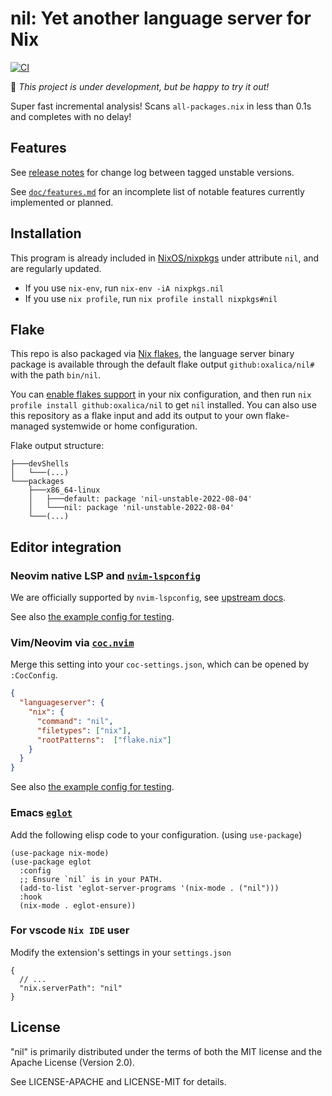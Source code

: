 # nil: Yet another language server for Nix

[![CI](https://github.com/oxalica/nil/actions/workflows/ci.yml/badge.svg)](https://github.com/oxalica/nil/actions/workflows/ci.yml)

🚧 *This project is under development, but be happy to try it out!*

Super fast incremental analysis! Scans `all-packages.nix` in less than 0.1s and completes with no delay!

## Features

See [release notes][releases] for change log between tagged unstable versions.

See [`doc/features.md`](doc/features.md) for an incomplete list of notable features currently
implemented or planned.

[releases]: https://github.com/oxalica/nil/releases

## Installation

This program is already included in [NixOS/nixpkgs][nixpkgs] under attribute `nil`,
and are regularly updated.

[nixpkgs]: https://github.com/NixOS/nixpkgs

- If you use `nix-env`, run `nix-env -iA nixpkgs.nil`
- If you use `nix profile`, run `nix profile install nixpkgs#nil`

## Flake

This repo is also packaged via [Nix flakes][nix-flakes], the language server binary package is
available through the default flake output `github:oxalica/nil#` with the path `bin/nil`.

You can [enable flakes support][nix-flakes-install] in your nix configuration, and then
run `nix profile install github:oxalica/nil` to get `nil` installed.
You can also use this repository as a flake input and add its output to your own flake-managed
systemwide or home configuration.

Flake output structure:
```
├───devShells
│   └───(...)
└───packages
    ├───x86_64-linux
    │   ├───default: package 'nil-unstable-2022-08-04'
    │   └───nil: package 'nil-unstable-2022-08-04'
    └───(...)
```

[nix-flakes]: https://nixos.wiki/wiki/Flakes
[nix-flakes-install]: https://nixos.wiki/wiki/Flakes#Installing_flakes

## Editor integration

### Neovim native LSP and [`nvim-lspconfig`]

[`nvim-lspconfig`]: https://github.com/neovim/nvim-lspconfig

We are officially supported by `nvim-lspconfig`, see [upstream docs](https://github.com/neovim/nvim-lspconfig/blob/0fafc3ef648bd612757630097c96b725a36a0476/doc/server_configurations.txt#nil_ls).

See also [the example config for testing](dev/neovim-lsp.nix).

### Vim/Neovim via [`coc.nvim`]

[`coc.nvim`]: https://github.com/neoclide/coc.nvim

Merge this setting into your `coc-settings.json`, which can be opened by `:CocConfig`.

```json
{
  "languageserver": {
    "nix": {
      "command": "nil",
      "filetypes": ["nix"],
      "rootPatterns":  ["flake.nix"]
    }
  }
}
```

See also [the example config for testing](dev/vim-coc.nix).

### Emacs [`eglot`]

[`eglot`]: https://github.com/joaotavora/eglot

Add the following elisp code to your configuration. (using `use-package`)

```elisp
(use-package nix-mode)
(use-package eglot
  :config
  ;; Ensure `nil` is in your PATH.
  (add-to-list 'eglot-server-programs '(nix-mode . ("nil")))
  :hook
  (nix-mode . eglot-ensure))
```

### For vscode `Nix IDE` user

Modify the extension's settings in your `settings.json`

```jsonc
{
  // ...
  "nix.serverPath": "nil"
}
```

## License

"nil" is primarily distributed under the terms of both the MIT
license and the Apache License (Version 2.0).

See LICENSE-APACHE and LICENSE-MIT for details.
